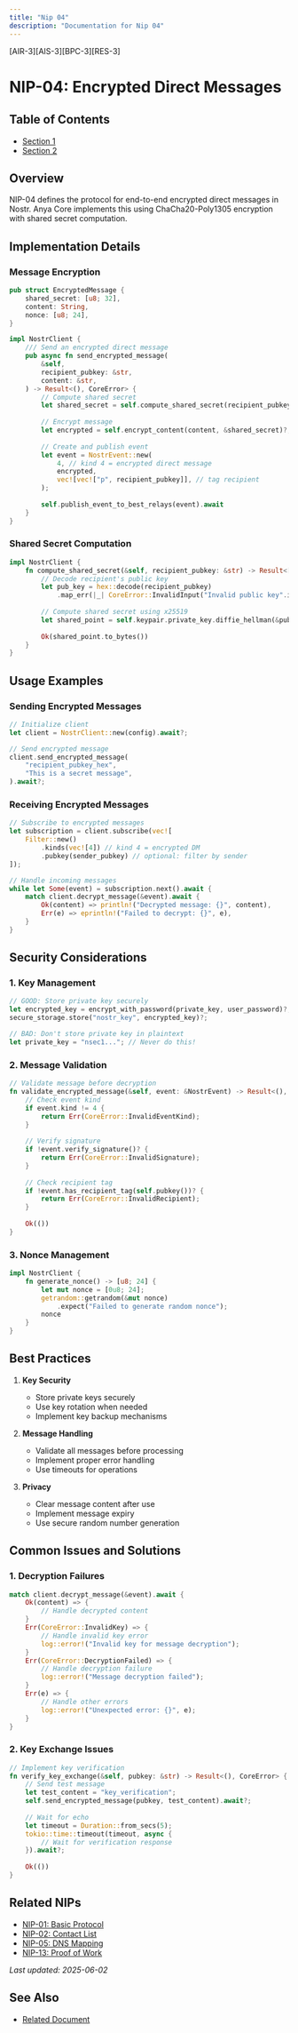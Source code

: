 ```yaml
---
title: "Nip 04"
description: "Documentation for Nip 04"
---
```


[AIR-3][AIS-3][BPC-3][RES-3]


<!-- markdownlint-disable MD013 line-length -->

# NIP-04: Encrypted Direct Messages

## Table of Contents

- [Section 1](#section-1)
- [Section 2](#section-2)


## Overview

NIP-04 defines the protocol for end-to-end encrypted direct messages in Nostr. Anya Core implements this using ChaCha20-Poly1305 encryption with shared secret computation.

## Implementation Details

### Message Encryption

```rust
pub struct EncryptedMessage {
    shared_secret: [u8; 32],
    content: String,
    nonce: [u8; 24],
}

impl NostrClient {
    /// Send an encrypted direct message
    pub async fn send_encrypted_message(
        &self,
        recipient_pubkey: &str,
        content: &str,
    ) -> Result<(), CoreError> {
        // Compute shared secret
        let shared_secret = self.compute_shared_secret(recipient_pubkey)?;
        
        // Encrypt message
        let encrypted = self.encrypt_content(content, &shared_secret)?;
        
        // Create and publish event
        let event = NostrEvent::new(
            4, // kind 4 = encrypted direct message
            encrypted,
            vec![vec!["p", recipient_pubkey]], // tag recipient
        );
        
        self.publish_event_to_best_relays(event).await
    }
}
```

### Shared Secret Computation

```rust
impl NostrClient {
    fn compute_shared_secret(&self, recipient_pubkey: &str) -> Result<[u8; 32], CoreError> {
        // Decode recipient's public key
        let pub_key = hex::decode(recipient_pubkey)
            .map_err(|_| CoreError::InvalidInput("Invalid public key".into()))?;
            
        // Compute shared secret using x25519
        let shared_point = self.keypair.private_key.diffie_hellman(&pub_key);
        
        Ok(shared_point.to_bytes())
    }
}
```

## Usage Examples

### Sending Encrypted Messages

```rust
// Initialize client
let client = NostrClient::new(config).await?;

// Send encrypted message
client.send_encrypted_message(
    "recipient_pubkey_hex",
    "This is a secret message",
).await?;
```

### Receiving Encrypted Messages

```rust
// Subscribe to encrypted messages
let subscription = client.subscribe(vec![
    Filter::new()
        .kinds(vec![4]) // kind 4 = encrypted DM
        .pubkey(sender_pubkey) // optional: filter by sender
]);

// Handle incoming messages
while let Some(event) = subscription.next().await {
    match client.decrypt_message(&event).await {
        Ok(content) => println!("Decrypted message: {}", content),
        Err(e) => eprintln!("Failed to decrypt: {}", e),
    }
}
```

## Security Considerations

### 1. Key Management

```rust
// GOOD: Store private key securely
let encrypted_key = encrypt_with_password(private_key, user_password)?;
secure_storage.store("nostr_key", encrypted_key)?;

// BAD: Don't store private key in plaintext
let private_key = "nsec1..."; // Never do this!
```

### 2. Message Validation

```rust
// Validate message before decryption
fn validate_encrypted_message(&self, event: &NostrEvent) -> Result<(), CoreError> {
    // Check event kind
    if event.kind != 4 {
        return Err(CoreError::InvalidEventKind);
    }
    
    // Verify signature
    if !event.verify_signature()? {
        return Err(CoreError::InvalidSignature);
    }
    
    // Check recipient tag
    if !event.has_recipient_tag(self.pubkey())? {
        return Err(CoreError::InvalidRecipient);
    }
    
    Ok(())
}
```

### 3. Nonce Management

```rust
impl NostrClient {
    fn generate_nonce() -> [u8; 24] {
        let mut nonce = [0u8; 24];
        getrandom::getrandom(&mut nonce)
            .expect("Failed to generate random nonce");
        nonce
    }
}
```

## Best Practices

1. **Key Security**
   - Store private keys securely
   - Use key rotation when needed
   - Implement key backup mechanisms

2. **Message Handling**
   - Validate all messages before processing
   - Implement proper error handling
   - Use timeouts for operations

3. **Privacy**
   - Clear message content after use
   - Implement message expiry
   - Use secure random number generation

## Common Issues and Solutions

### 1. Decryption Failures

```rust
match client.decrypt_message(&event).await {
    Ok(content) => {
        // Handle decrypted content
    }
    Err(CoreError::InvalidKey) => {
        // Handle invalid key error
        log::error!("Invalid key for message decryption");
    }
    Err(CoreError::DecryptionFailed) => {
        // Handle decryption failure
        log::error!("Message decryption failed");
    }
    Err(e) => {
        // Handle other errors
        log::error!("Unexpected error: {}", e);
    }
}
```

### 2. Key Exchange Issues

```rust
// Implement key verification
fn verify_key_exchange(&self, pubkey: &str) -> Result<(), CoreError> {
    // Send test message
    let test_content = "key_verification";
    self.send_encrypted_message(pubkey, test_content).await?;
    
    // Wait for echo
    let timeout = Duration::from_secs(5);
    tokio::time::timeout(timeout, async {
        // Wait for verification response
    }).await?;
    
    Ok(())
}
```

## Related NIPs

- [NIP-01: Basic Protocol](./nip-01.md)
- [NIP-02: Contact List](./nip-02.md)
- [NIP-05: DNS Mapping](./nip-05.md)
- [NIP-13: Proof of Work](./nip-13.md)

*Last updated: 2025-06-02*

## See Also

- [Related Document](#related-document)

